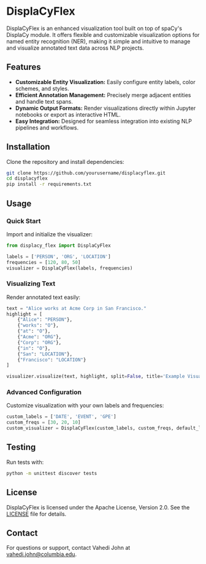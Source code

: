 # DisplaCyFlex

DisplaCyFlex is an enhanced visualization tool built on top of spaCy's DisplaCy module. It offers flexible and customizable visualization options for named entity recognition (NER), making it simple and intuitive to manage and visualize annotated text data across NLP projects.

## Features

- **Customizable Entity Visualization:** Easily configure entity labels, color schemes, and styles.
- **Efficient Annotation Management:** Precisely merge adjacent entities and handle text spans.
- **Dynamic Output Formats:** Render visualizations directly within Jupyter notebooks or export as interactive HTML.
- **Easy Integration:** Designed for seamless integration into existing NLP pipelines and workflows.

## Installation

Clone the repository and install dependencies:

```bash
git clone https://github.com/yourusername/displacyflex.git
cd displacyflex
pip install -r requirements.txt
```

## Usage

### Quick Start

Import and initialize the visualizer:

```python
from displacy_flex import DisplaCyFlex

labels = ['PERSON', 'ORG', 'LOCATION']
frequencies = [120, 80, 50]
visualizer = DisplaCyFlex(labels, frequencies)
```

### Visualizing Text

Render annotated text easily:

```python
text = "Alice works at Acme Corp in San Francisco."
highlight = [
    {"Alice": "PERSON"},
    {"works": "O"},
    {"at": "O"},
    {"Acme": "ORG"},
    {"Corp": "ORG"},
    {"in": "O"},
    {"San": "LOCATION"},
    {"Francisco": "LOCATION"}
]

visualizer.visualize(text, highlight, split=False, title='Example Visualization', save_html='example.html')
```

### Advanced Configuration

Customize visualization with your own labels and frequencies:

```python
custom_labels = ['DATE', 'EVENT', 'GPE']
custom_freqs = [30, 20, 10]
custom_visualizer = DisplaCyFlex(custom_labels, custom_freqs, default_label='ENTITY')
```

## Testing

Run tests with:

```bash
python -m unittest discover tests
```

## License

DisplaCyFlex is licensed under the Apache License, Version 2.0. See the [LICENSE](LICENSE) file for details.

## Contact

For questions or support, contact Vahedi John at [vahedi.john@columbia.edu](mailto:vahedi.john@columbia.edu).
